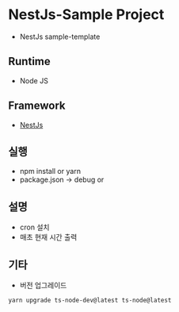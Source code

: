# NestJs-Sample Project
- NestJs sample-template

## Runtime
- Node JS

## Framework
- [NestJs](https://nestjs.com/)

## 실행
- npm install or yarn
- package.json -> debug or 

## 설명
- cron 설치 
- 매초 현재 시간 출력

## 기타
- 버전 업그레이드 
```
yarn upgrade ts-node-dev@latest ts-node@latest
```



